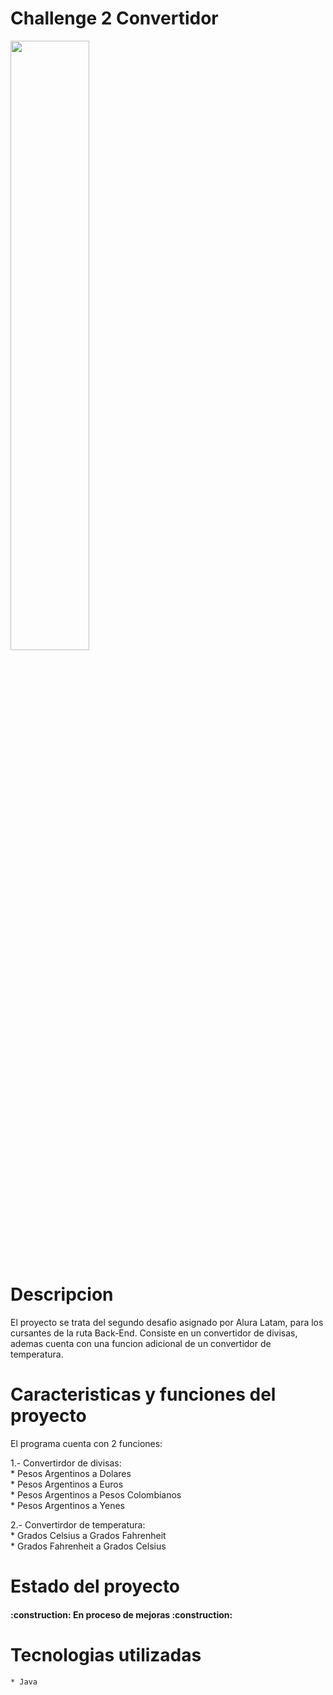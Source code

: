 # Challenge 2 Convertidor <br>
<img  src="https://www.alura.com.br/assets/img/challenges/oracle-one/share_image.1647533644.jpg" width=50% >

# Descripcion <br>
El proyecto se trata del segundo desafio asignado por Alura Latam, para los cursantes de la ruta Back-End.
Consiste en un convertidor de divisas, ademas cuenta con una funcion adicional de un convertidor de temperatura.

# Caracteristicas y funciones del proyecto <br>
El programa cuenta con 2 funciones:

1.- Convertirdor de divisas:<br>
    * Pesos Argentinos a Dolares<br>
    * Pesos Argentinos a Euros<br>
    * Pesos Argentinos a Pesos Colombianos<br>
    * Pesos Argentinos a Yenes<br>

2.- Convertirdor de temperatura:<br>
    * Grados Celsius a Grados Fahrenheit<br>
    * Grados Fahrenheit a Grados Celsius<br>

# Estado del proyecto <br>
<h4 >
:construction: En proceso de mejoras :construction:
</h4>

# Tecnologias utilizadas <br>
    * Java
